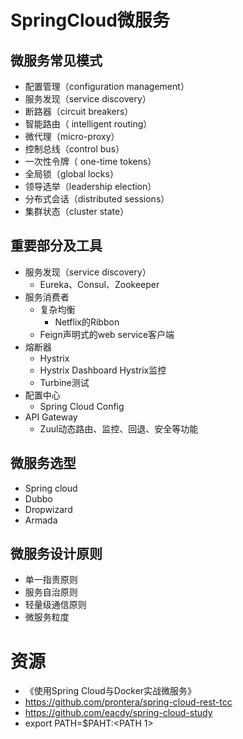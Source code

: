 # SpringCloud微服务
## 微服务常见模式
* 配置管理（configuration management）
* 服务发现（service discovery）
* 断路器（circuit breakers）
* 智能路由（ intelligent routing）
* 微代理（micro-proxy）
* 控制总线（control bus）
* 一次性令牌（ one-time tokens）
* 全局锁（global locks）
* 领导选举（leadership election）
* 分布式会话（distributed sessions）
* 集群状态（cluster state）

## 重要部分及工具
* 服务发现（service discovery）
    * Eureka、Consul、Zookeeper
* 服务消费者
    * 复杂均衡
        * Netflix的Ribbon
    * Feign声明式的web service客户端
* 熔断器
    * Hystrix
    * Hystrix Dashboard Hystrix监控
    * Turbine测试
* 配置中心
    * Spring Cloud Config
* API Gateway
    * Zuul动态路由、监控、回退、安全等功能

## 微服务选型
* Spring cloud
* Dubbo
* Dropwizard
* Armada

## 微服务设计原则
* 单一指责原则
* 服务自治原则
* 轻量级通信原则
* 微服务粒度

# 资源
* 《使用Spring Cloud与Docker实战微服务》
* https://github.com/prontera/spring-cloud-rest-tcc
* https://github.com/eacdy/spring-cloud-study
*  export PATH=$PAHT:<PATH 1>
